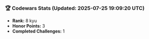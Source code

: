 ### 🏆 Codewars Stats (Updated: 2025-07-25 19:09:20 UTC)

- **Rank:** 8 kyu
- **Honor Points:** 3
- **Completed Challenges:** 1
